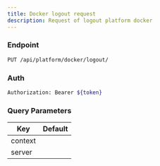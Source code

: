 ```yaml
---
title: Docker logout request
description: Request of logout platform docker
---
```


### Endpoint

```bash
PUT /api/platform/docker/logout/
```

### Auth

```bash
Authorization: Bearer ${token}
```

### Query Parameters

| Key | Default |
|-----|---------|
| context |  |
| server |  |


